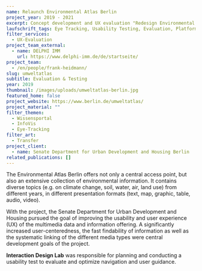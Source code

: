 ```yaml
---
name: Relaunch Environmental Atlas Berlin
project_year: 2019 - 2021
excerpt: Concept development and UX evaluation "Redesign Environmental Atlas Berlin"
laufschrift_tags: Eye Tracking, Usability Testing, Evaluation, Platform
filter_services:
  - UX-Evaluation
project_team_external:
  - name: DELPHI IMM
    url: https://www.delphi-imm.de/de/startseite/
project_team:
  - /en/people/frank-heidmann/
slug: umweltatlas
subtitle: Evaluation & Testing
year: 2019
thumbnail: /images/uploads/umweltatlas-berlin.jpg
featured_home: false
project_website: https://www.berlin.de/umweltatlas/
project_material: ""
filter_themen:
  - Wissensportal
  - InfoVis
  - Eye-Tracking
filter_art:
  - Transfer
project_client:
  - name: Senate Department for Urban Development and Housing Berlin
related_publications: []
---
```

The Environmental Atlas Berlin offers not only a central access point, but also an extensive collection of environmental information. It contains diverse topics (e.g. on climate change, soil, water, air, land use) from different years, in different presentation formats (text, map, graphic, table, audio, video).

With the project, the Senate Department for Urban Development and Housing pursued the goal of improving the usability and user experience (UX) of the multimedia data and information offering. A significantly increased user-centeredness, the fast findability of information as well as the systematic linking of the different media types were central development goals of the project. 

**Interaction Design Lab** was responsible for planning and conducting a usability test to evaluate and optimize navigation and user guidance.
